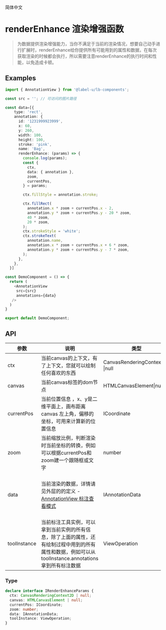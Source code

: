  简体中文

# renderEnhance 渲染增强函数

> 为数据提供渲染增强能力，当你不满足于当前的渲染情况，想要自己动手进行扩展时，renderEnhance给你提供所有可能用到的属性和数据，在每次获取渲染的时候都会执行，所以需要注意renderEnhance的执行时间和性能，以免造成卡顿。

## Examples

```ts
import { AnnotationView } from '@label-u/lb-components';

const src = ''; // 可访问的图片路径

const data=[{
    type: 'rect',
    annotation: {
      id: '1231999923999',
      x: 60,
      y: 260,
      width: 100,
      height: 100,
      stroke: 'pink',
      name: 'Bag',
      renderEnhance: (params) => {
        console.log(params);
        const {
          ctx,
          data: { annotation },
          zoom,
          currentPos,
        } = params;

        ctx.fillStyle = annotation.stroke;

        ctx.fillRect(
          annotation.x * zoom + currentPos.x - 2,
          annotation.y * zoom + currentPos.y - 20 * zoom,
          40 * zoom,
          20 * zoom,
        );
        ctx.strokeStyle = 'white';
        ctx.strokeText(
          annotation.name,
          annotation.x * zoom + currentPos.x + 6 * zoom,
          annotation.y * zoom + currentPos.y - 7 * zoom,
        );
      },
    },
  }]

const DemoComponent = () => {
  return (
    <AnnotationView
     src={src}
     annotations={data}
   />
  )
}

export default DemoComponent;
```

## API

| 参数         | 说明                                                         | 类型                            |                             默认                             |
| ------------ | ------------------------------------------------------------ | ------------------------------- | :----------------------------------------------------------: |
| ctx          | 当前canvas的上下文，有了上下文，您就可以绘制任何喜欢的东西   | CanvasRenderingContext2D \|null |                             null                             |
| canvas       | 当前canvas标签的dom节点                                      | HTMLCanvasElement\|null         |                             null                             |
| currentPos   | 当前位置信息 ，x、y是二维平面上，画布距离 canvas 左上角，偏移的坐标，可用来计算新的位置信息 | ICoordinate                     |                         {x: 0, y: 0}                         |
| zoom         | 当前缩放比例，判断渲染时当前坐标的转换，例如可以根据currentPos和zoom建一个跟随框或文字 | number                          |                              1                               |
| data         | 当前渲染的数据，详情请见外层的的定义 - [AnnotationView 标注查看模式](./annotationView.md) | IAnnotationData                 | eg:{type: "rect",annotation: {id: '1231999923999', x: 60, y: 260, width: 100, height: 100, …}} |
| toolInstance | 当前标注工具实例，可以拿到当前实例的所有信息，除了上面的属性，还有绘制过程中用到的所有属性和数据，例如可以从toolInstance.annotations拿到所有标注数据 | ViewOperation                   |                              {}                              |


### Type

```ts
declare interface IRenderEnhanceParams {
  ctx: CanvasRenderingContext2D | null;
  canvas: HTMLCanvasElement | null;
  currentPos: ICoordinate;
  zoom: number;
  data: IAnnotationData;
  toolInstance: ViewOperation;
}
```

